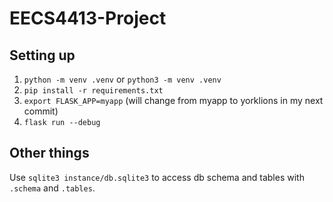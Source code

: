# EECS4413-Project


## Setting up

1. `python -m venv .venv` or `python3 -m venv .venv`
2. `pip install -r requirements.txt`
3. `export FLASK_APP=myapp` (will change from myapp to yorklions in my next commit)
4. `flask run --debug`

## Other things

Use `sqlite3 instance/db.sqlite3` to access db schema and tables with `.schema` and `.tables`.

